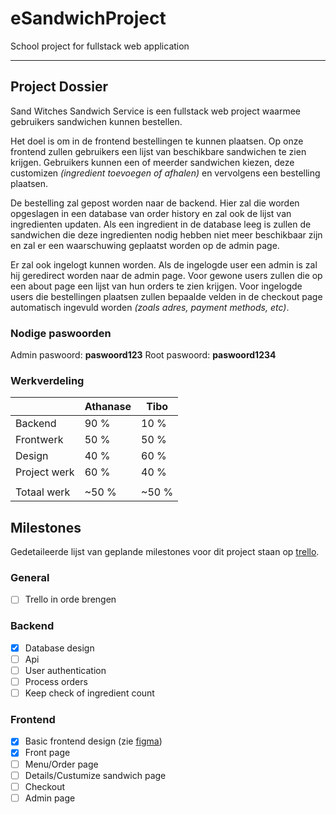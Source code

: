 # eSandwichProject

School project for fullstack web application

---

## Project Dossier

Sand Witches Sandwich Service is een fullstack web project waarmee gebruikers sandwichen kunnen bestellen.

Het doel is om in de frontend bestellingen te kunnen plaatsen. Op onze frontend zullen gebruikers een lijst van beschikbare sandwichen te zien krijgen. Gebruikers kunnen een of meerder sandwichen kiezen, deze customizen *(ingredient toevoegen of afhalen)* en vervolgens een bestelling plaatsen.

De bestelling zal gepost worden naar de backend. Hier zal die worden opgeslagen in een database van order history en zal ook de lijst van ingredienten updaten. Als een ingredient in de database leeg is zullen de sandwichen die deze ingredienten nodig hebben niet meer beschikbaar zijn en zal er een waarschuwing geplaatst worden op de admin page.

Er zal ook ingelogt kunnen worden. Als de ingelogde user een admin is zal hij geredirect worden naar de admin page. Voor gewone users zullen die op een about page een lijst van hun orders te zien krijgen. Voor ingelogde users die bestellingen plaatsen zullen bepaalde velden in de checkout page automatisch ingevuld worden *(zoals adres, payment methods, etc)*.

### Nodige paswoorden

Admin paswoord: **paswoord123**
Root paswoord: **paswoord1234**

### Werkverdeling

|              | Athanase     | Tibo       |
|--------------|--------------|------------|
| Backend      | 90 %         | 10 %       |
| Frontwerk    | 50 %         | 50 %       |
| Design       | 40 %         | 60 %       |
| Project werk | 60 %         | 40 %       |
|              |              |            |
| Totaal werk  | ~50 %        | ~50 %      |

## Milestones

Gedetaileerde lijst van geplande milestones voor dit project staan op [trello](https://trello.com/b/AwKfylrI/esandwich).

### General
- [ ] Trello in orde brengen

### Backend
- [x] Database design
- [ ] Api
- [ ] User authentication
- [ ] Process orders
- [ ] Keep check of ingredient count

### Frontend
- [x] Basic frontend design (zie [figma](https://www.figma.com/file/d2dDQDZkVPz6MLHEAYZQXa/Untitled?node-id=0%3A1))
- [x] Front page
- [ ] Menu/Order page
- [ ] Details/Custumize sandwich page
- [ ] Checkout
- [ ] Admin page
